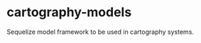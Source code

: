 cartography-models
==================

Sequelize model framework to be used in cartography systems.
